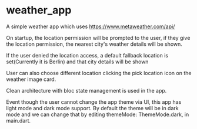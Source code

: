 # weather_app

A simple weather app which uses https://www.metaweather.com/api/

On startup, the location permission will be prompted to the user, if they give the location permission,
the nearest city's weather details will be shown.

If the user denied the location access, a default fallback location
is set(Currently it is Berlin) and that city details will be shown

User can also choose different location clicking the pick location icon on the weather image card.

Clean architecture with bloc state management is used in the app.

Event though the user cannot change the app theme via UI, this app has light mode and dark mode support.
By default the theme will be in dark mode and we can change that by editing  themeMode: ThemeMode.dark, in main.dart.
